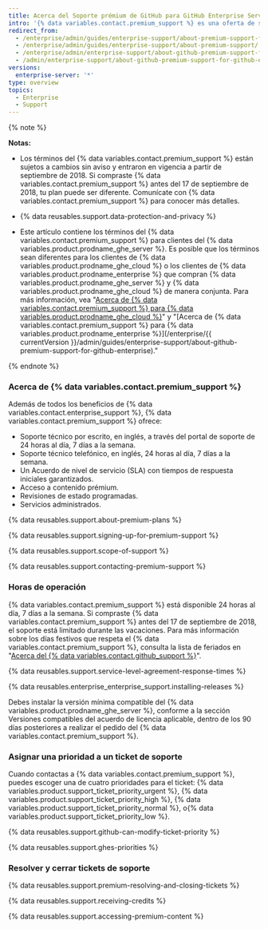 ```yaml
---
title: Acerca del Soporte prémium de GitHub para GitHub Enterprise Server
intro: '{% data variables.contact.premium_support %} es una oferta de soporte remunerado, adicional para clientes de {% data variables.product.prodname_enterprise %}.'
redirect_from:
  - /enterprise/admin/guides/enterprise-support/about-premium-support-for-github-enterprise/
  - /enterprise/admin/guides/enterprise-support/about-premium-support/
  - /enterprise/admin/enterprise-support/about-github-premium-support-for-github-enterprise-server
  - /admin/enterprise-support/about-github-premium-support-for-github-enterprise-server
versions:
  enterprise-server: '*'
type: overview
topics:
  - Enterprise
  - Support
---
```


{% note %}

**Notas:**

- Los términos del {% data variables.contact.premium_support %} están sujetos a cambios sin aviso y entraron en vigencia a partir de septiembre de 2018. Si compraste {% data variables.contact.premium_support %} antes del 17 de septiembre de 2018, tu plan puede ser diferente. Comunícate con {% data variables.contact.premium_support %} para conocer más detalles.

- {% data reusables.support.data-protection-and-privacy %}

- Este artículo contiene los términos del {% data variables.contact.premium_support %} para clientes del {% data variables.product.prodname_ghe_server %}. Es posible que los términos sean diferentes para los clientes de {% data variables.product.prodname_ghe_cloud %} o los clientes de {% data variables.product.prodname_enterprise %} que compran {% data variables.product.prodname_ghe_server %} y {% data variables.product.prodname_ghe_cloud %} de manera conjunta. Para más información, vea "<a href="/articles/about-github-premium-support-for-github-enterprise-cloud" class="dotcom-only">Acerca de {% data variables.contact.premium_support %} para {% data variables.product.prodname_ghe_cloud %}</a>" y "[Acerca de {% data variables.contact.premium_support %} para {% data variables.product.prodname_enterprise %}](/enterprise/{{ currentVersion }}/admin/guides/enterprise-support/about-github-premium-support-for-github-enterprise)."

{% endnote %}

### Acerca de {% data variables.contact.premium_support %}

Además de todos los beneficios de {% data variables.contact.enterprise_support %}, {% data variables.contact.premium_support %} ofrece:
  - Soporte técnico por escrito, en inglés, a través del portal de soporte de 24 horas al día, 7 días a la semana.
  - Soporte técnico telefónico, en inglés, 24 horas al día, 7 días a la semana.
  - Un Acuerdo de nivel de servicio (SLA) con tiempos de respuesta iniciales garantizados.
  - Acceso a contenido prémium.
  - Revisiones de estado programadas.
  - Servicios administrados.

{% data reusables.support.about-premium-plans %}

{% data reusables.support.signing-up-for-premium-support %}

{% data reusables.support.scope-of-support %}

{% data reusables.support.contacting-premium-support %}

### Horas de operación

{% data variables.contact.premium_support %} está disponible 24 horas al día, 7 días a la semana.  Si compraste {% data variables.contact.premium_support %} antes del 17 de septiembre de 2018, el soporte está limitado durante las vacaciones. Para más información sobre los días festivos que respeta el {% data variables.contact.premium_support %}, consulta la lista de feriados en "[Acerca del {% data variables.contact.github_support %}](/enterprise/admin/guides/enterprise-support/about-github-enterprise-support)".

{% data reusables.support.service-level-agreement-response-times %}

{% data reusables.enterprise_enterprise_support.installing-releases %}

Debes instalar la versión mínima compatible del {% data variables.product.prodname_ghe_server %}, conforme a la sección Versiones compatibles del acuerdo de licencia aplicable, dentro de los 90 días posteriores a realizar el pedido del {% data variables.contact.premium_support %}.

### Asignar una prioridad a un ticket de soporte

Cuando contactas a {% data variables.contact.premium_support %}, puedes escoger una de cuatro prioridades para el ticket: {% data variables.product.support_ticket_priority_urgent %}, {% data variables.product.support_ticket_priority_high %}, {% data variables.product.support_ticket_priority_normal %}, o{% data variables.product.support_ticket_priority_low %}.

{% data reusables.support.github-can-modify-ticket-priority %}

{% data reusables.support.ghes-priorities %}

### Resolver y cerrar tickets de soporte

{% data reusables.support.premium-resolving-and-closing-tickets %}

{% data reusables.support.receiving-credits %}

{% data reusables.support.accessing-premium-content %}
